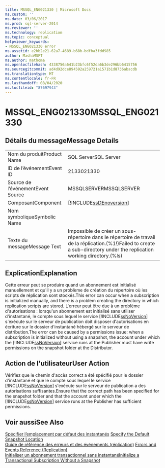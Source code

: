 ```yaml
---
title: MSSQL_ENG021330 | Microsoft Docs
ms.custom: ''
ms.date: 03/06/2017
ms.prod: sql-server-2014
ms.reviewer: ''
ms.technology: replication
ms.topic: conceptual
helpviewer_keywords:
- MSSQL_ENG021330 error
ms.assetid: e2bb2e21-62a7-4689-b68b-bdfba3fdd985
author: MashaMSFT
ms.author: mathoma
ms.openlocfilehash: 4338756a641b23bfc6f52da6b3de296bb6415756
ms.sourcegitcommit: ad4d92dce894592a259721a1571b1d8736abacdb
ms.translationtype: MT
ms.contentlocale: fr-FR
ms.lasthandoff: 08/04/2020
ms.locfileid: "87697943"
---
```

# <a name="mssql_eng021330"></a><span data-ttu-id="e8ad4-102">MSSQL_ENG021330</span><span class="sxs-lookup"><span data-stu-id="e8ad4-102">MSSQL_ENG021330</span></span>
    
## <a name="message-details"></a><span data-ttu-id="e8ad4-103">Détails du message</span><span class="sxs-lookup"><span data-stu-id="e8ad4-103">Message Details</span></span>  
  
|||  
|-|-|  
|<span data-ttu-id="e8ad4-104">Nom du produit</span><span class="sxs-lookup"><span data-stu-id="e8ad4-104">Product Name</span></span>|<span data-ttu-id="e8ad4-105">SQL Server</span><span class="sxs-lookup"><span data-stu-id="e8ad4-105">SQL Server</span></span>|  
|<span data-ttu-id="e8ad4-106">ID de l’événement</span><span class="sxs-lookup"><span data-stu-id="e8ad4-106">Event ID</span></span>|<span data-ttu-id="e8ad4-107">21330</span><span class="sxs-lookup"><span data-stu-id="e8ad4-107">21330</span></span>|  
|<span data-ttu-id="e8ad4-108">Source de l’événement</span><span class="sxs-lookup"><span data-stu-id="e8ad4-108">Event Source</span></span>|<span data-ttu-id="e8ad4-109">MSSQLSERVER</span><span class="sxs-lookup"><span data-stu-id="e8ad4-109">MSSQLSERVER</span></span>|  
|<span data-ttu-id="e8ad4-110">Composant</span><span class="sxs-lookup"><span data-stu-id="e8ad4-110">Component</span></span>|[!INCLUDE[ssDEnoversion](../../includes/ssdenoversion-md.md)]|  
|<span data-ttu-id="e8ad4-111">Nom symbolique</span><span class="sxs-lookup"><span data-stu-id="e8ad4-111">Symbolic Name</span></span>||  
|<span data-ttu-id="e8ad4-112">Texte du message</span><span class="sxs-lookup"><span data-stu-id="e8ad4-112">Message Text</span></span>|<span data-ttu-id="e8ad4-113">Impossible de créer un sous-répertoire dans le répertoire de travail de la réplication.(%1!)</span><span class="sxs-lookup"><span data-stu-id="e8ad4-113">Failed to create a sub-directory under the replication working directory.(%ls)</span></span>|  
  
## <a name="explanation"></a><span data-ttu-id="e8ad4-114">Explication</span><span class="sxs-lookup"><span data-stu-id="e8ad4-114">Explanation</span></span>  
 <span data-ttu-id="e8ad4-115">Cette erreur peut se produire quand un abonnement est initialisé manuellement et qu'il y a un problème de création du répertoire où les scripts de réplication sont stockés.</span><span class="sxs-lookup"><span data-stu-id="e8ad4-115">This error can occur when a subscription is initialized manually, and there is a problem creating the directory in which replication scripts are stored.</span></span> <span data-ttu-id="e8ad4-116">L'erreur peut être due à un problème d'autorisations : lorsqu'un abonnement est initialisé sans utiliser d'instantané, le compte sous lequel le service [!INCLUDE[ssNoVersion](../../includes/ssnoversion-md.md)] s'exécute sur le serveur de publication doit disposer d'autorisations en écriture sur le dossier d'instantané hébergé sur le serveur de distribution.</span><span class="sxs-lookup"><span data-stu-id="e8ad4-116">The error can be caused by a permissions issue: when a subscription is initialized without using a snapshot, the account under which the [!INCLUDE[ssNoVersion](../../includes/ssnoversion-md.md)] service runs at the Publisher must have write permissions on the snapshot folder at the Distributor.</span></span>  
  
## <a name="user-action"></a><span data-ttu-id="e8ad4-117">Action de l'utilisateur</span><span class="sxs-lookup"><span data-stu-id="e8ad4-117">User Action</span></span>  
 <span data-ttu-id="e8ad4-118">Vérifiez que le chemin d'accès correct a été spécifié pour le dossier d'instantané et que le compte sous lequel le service [!INCLUDE[ssNoVersion](../../includes/ssnoversion-md.md)] s'exécute sur le serveur de publication a des autorisations suffisantes.</span><span class="sxs-lookup"><span data-stu-id="e8ad4-118">Ensure that the correct path has been specified for the snapshot folder and that the account under which the [!INCLUDE[ssNoVersion](../../includes/ssnoversion-md.md)] service runs at the Publisher has sufficient permissions.</span></span>  
  
## <a name="see-also"></a><span data-ttu-id="e8ad4-119">Voir aussi</span><span class="sxs-lookup"><span data-stu-id="e8ad4-119">See Also</span></span>  
 <span data-ttu-id="e8ad4-120">[Spécifier l’emplacement par défaut des instantanés](snapshot-options.md#snapshot-folder-locations) </span><span class="sxs-lookup"><span data-stu-id="e8ad4-120">[Specify the Default Snapshot Location](snapshot-options.md#snapshot-folder-locations) </span></span>  
 <span data-ttu-id="e8ad4-121">[Guide de référence des erreurs et des événements &#40;réplication&#41;](errors-and-events-reference-replication.md) </span><span class="sxs-lookup"><span data-stu-id="e8ad4-121">[Errors and Events Reference &#40;Replication&#41;](errors-and-events-reference-replication.md) </span></span>  
 [<span data-ttu-id="e8ad4-122">Initialiser un abonnement transactionnel sans instantané</span><span class="sxs-lookup"><span data-stu-id="e8ad4-122">Initialize a Transactional Subscription Without a Snapshot</span></span>](initialize-a-transactional-subscription-without-a-snapshot.md)  
  
  
